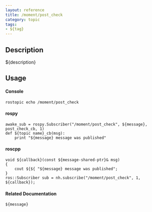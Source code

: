 ```yaml
---
layout: reference
title: /moment/post_check
category: topic
tags: 
- ${tag}
---
```


## Description
${description}

## Usage
#### Console
```
rostopic echo /moment/post_check
```

#### rospy
```
awake_sub = rospy.Subscriber("/moment/post_check", ${message}, post_check_cb, 1)
def ${topic name}_cb(msg):
    print "${message} message was published"
```

#### roscpp
```
void ${callback}(const ${message-shared-ptr}& msg)
{
    cout ${${ "${message} message was published";
}
ros::Subscriber sub = nh.subscribe("/moment/post_check", 1, ${callback});
```

#### Related Documentation
``${message}``  